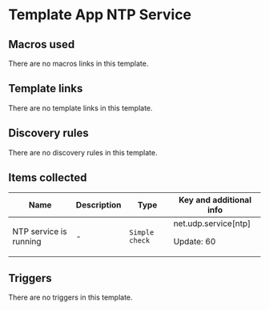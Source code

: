 # Template App NTP Service

## Macros used

There are no macros links in this template.

## Template links

There are no template links in this template.

## Discovery rules

There are no discovery rules in this template.

## Items collected

|Name|Description|Type|Key and additional info|
|----|-----------|----|----|
|NTP service is running|<p>-</p>|`Simple check`|net.udp.service[ntp]<p>Update: 60</p>|
## Triggers

There are no triggers in this template.

